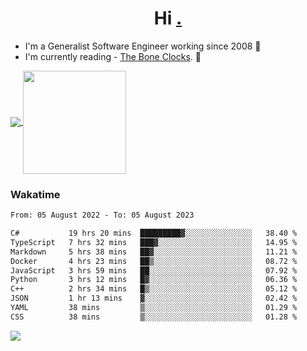 <h1 align="center">Hi <a href="https://www.hackerrank.com/erasmosaraujo">.</a></h1>
 
- I'm a Generalist Software Engineer working  since 2008 🚀
- I'm currently reading - <a href="https://www.amazon.ca/Bone-Clocks-David-Mitchell/dp/0340921625">The Bone Clocks</a>. 📘
  
<p align="left">
  <a href="https://github.com/erasmosoares/github-readme-stats">
    <img
      align="center"
      src="https://github-readme-stats.vercel.app/api/top-langs/?username=erasmosoares&theme=radical&layout=compact"
    />
  </a>
  <a href="https://github.com/erasmosoares/github-readme-stats">
    <img
      align="center"
      height="165"
      src="https://github-readme-stats.vercel.app/api?username=erasmosoares&theme=radical&count_private=true&show_icons=true&custom_title=Github%20Status&hide=issues"
    />
  </a>
</p>

<!--
 ### Repo 
 
<p align="left">
 <a href="https://github.com/erasmosoares/github-readme-stats">
    <img
      align="center"
      height="165"
      src="https://github-readme-stats.vercel.app/api/pin?username=erasmosoares&repo=sample-node&title_color=fff&icon_color=f9f9f9&text_color=9f9f9f&bg_color=151515"
    />
  </a>
  <a href="https://github.com/erasmosoares/github-readme-stats">
    <img
      align="center"
      height="165"
      src="https://github-readme-stats.vercel.app/api/pin?username=erasmosoares&repo=sample-node&title_color=fff&icon_color=f9f9f9&text_color=9f9f9f&bg_color=151515"
    />
  </a>
</p>
-->

 ### Wakatime 

<!--START_SECTION:waka-->

```txt
From: 05 August 2022 - To: 05 August 2023

C#           19 hrs 20 mins  █████████▓░░░░░░░░░░░░░░░   38.40 %
TypeScript   7 hrs 32 mins   ███▓░░░░░░░░░░░░░░░░░░░░░   14.95 %
Markdown     5 hrs 38 mins   ██▓░░░░░░░░░░░░░░░░░░░░░░   11.21 %
Docker       4 hrs 23 mins   ██▒░░░░░░░░░░░░░░░░░░░░░░   08.72 %
JavaScript   3 hrs 59 mins   ██░░░░░░░░░░░░░░░░░░░░░░░   07.92 %
Python       3 hrs 12 mins   █▓░░░░░░░░░░░░░░░░░░░░░░░   06.36 %
C++          2 hrs 34 mins   █▒░░░░░░░░░░░░░░░░░░░░░░░   05.12 %
JSON         1 hr 13 mins    ▓░░░░░░░░░░░░░░░░░░░░░░░░   02.42 %
YAML         38 mins         ▒░░░░░░░░░░░░░░░░░░░░░░░░   01.29 %
CSS          38 mins         ▒░░░░░░░░░░░░░░░░░░░░░░░░   01.28 %
```

<!--END_SECTION:waka-->

![](https://komarev.com/ghpvc/?username=erasmosoares&color=brightgreen)
